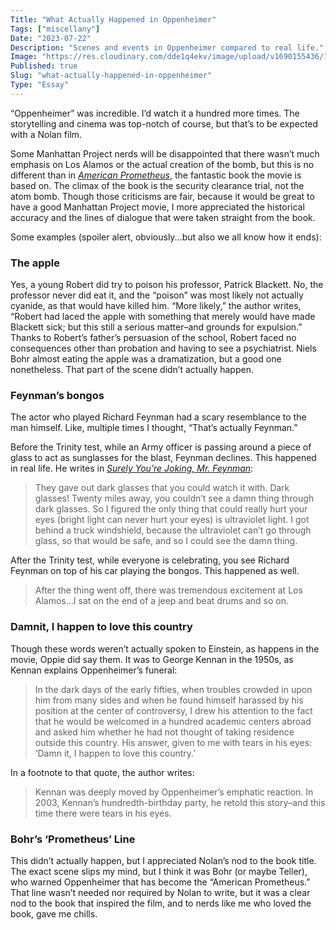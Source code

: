 ```yaml
---
Title: "What Actually Happened in Oppenheimer"
Tags: ["miscellany"]
Date: "2023-07-22"
Description: "Scenes and events in Oppenheimer compared to real life."
Image: "https://res.cloudinary.com/dde1q4ekv/image/upload/v1690155436/1686033662_oppenheimer-trailer_we6qni.jpg"
Published: true
Slug: "what-actually-happened-in-oppenheimer"
Type: "Essay"
---
```

“Oppenheimer” was incredible. I’d watch it a hundred more times. The storytelling and cinema was top-notch of course, but that’s to be expected with a Nolan film.

Some Manhattan Project nerds will be disappointed that there wasn’t much emphasis on Los Alamos or the actual creation of the bomb, but this is no different than in *[American Prometheus](https://www.dltn.io/blog/notes-american-prometheus-by-kai-bird-amp-martin-j-sherwin)*, the fantastic book the movie is based on. The climax of the book is the security clearance trial, not the atom bomb. Though those criticisms are fair, because it would be great to have a good Manhattan Project movie, I more appreciated the historical accuracy and the lines of dialogue that were taken straight from the book.

Some examples (spoiler alert, obviously...but also we all know how it ends):

### **The apple**

Yes, a young Robert did try to poison his professor, Patrick Blackett. No, the professor never did eat it, and the “poison” was most likely not actually cyanide, as that would have killed him. “More likely,” the author writes, “Robert had laced the apple with something that merely would have made Blackett sick; but this still a serious matter–and grounds for expulsion.” Thanks to Robert’s father’s persuasion of the school, Robert faced no consequences other than probation and having to see a psychiatrist. Niels Bohr almost eating the apple was a dramatization, but a good one nonetheless. That part of the scene didn’t actually happen.

### **Feynman’s bongos**

The actor who played Richard Feynman had a scary resemblance to the man himself. Like, multiple times I thought, “That’s actually Feynman.”

Before the Trinity test, while an Army officer is passing around a piece of glass to act as sunglasses for the blast, Feynman declines. This happened in real life. He writes in *[Surely You’re Joking, Mr. Feynman](https://www.dltn.io/blog/surely-youre-joking-mr-feynman-by-richard-p-feynman)*:

> They gave out dark glasses that you could watch it with. Dark glasses! Twenty miles away, you couldn’t see a damn thing through dark glasses. So I figured the only thing that could really hurt your eyes (bright light can never hurt your eyes) is ultraviolet light. I got behind a truck windshield, because the ultraviolet can’t go through glass, so that would be safe, and so I could see the damn thing.
> 

After the Trinity test, while everyone is celebrating, you see Richard Feynman on top of his car playing the bongos. This happened as well.

> After the thing went off, there was tremendous excitement at Los Alamos…I sat on the end of a jeep and beat drums and so on.
> 

### **Damnit, I happen to love this country**

Though these words weren’t actually spoken to Einstein, as happens in the movie, Oppie did say them. It was to George Kennan in the 1950s, as Kennan explains Oppenheimer’s funeral:

> In the dark days of the early fifties, when troubles crowded in upon him from many sides and when he found himself harassed by his position at the center of controversy, I drew his attention to the fact that he would be welcomed in a hundred academic centers abroad and asked him whether he had not thought of taking residence outside this country. His answer, given to me with tears in his eyes: ‘Damn it, I happen to love this country.’
> 

In a footnote to that quote, the author writes:

> Kennan was deeply moved by Oppenheimer’s emphatic reaction. In 2003, Kennan’s hundredth-birthday party, he retold this story–and this time there were tears in his eyes.
> 

### **Bohr’s ‘Prometheus’ Line**

This didn’t actually happen, but I appreciated Nolan’s nod to the book title. The exact scene slips my mind, but I think it was Bohr (or maybe Teller), who warned Oppenheimer that has become the “American Prometheus.” That line wasn’t needed nor required by Nolan to write, but it was a clear nod to the book that inspired the film, and to nerds like me who loved the book, gave me chills.